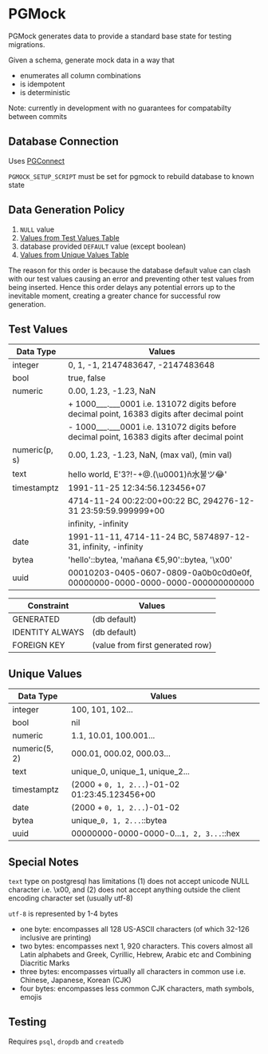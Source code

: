 # PGMock

PGMock generates data to provide a standard base state for testing migrations.

Given a schema, generate mock data in a way that

- enumerates all column combinations
- is idempotent
- is deterministic

Note: currently in development with no guarantees for compatabilty between commits

## Database Connection

Uses [PGConnect](https://www.github.com/justasable/pgconnect)

`PGMOCK_SETUP_SCRIPT` must be set for pgmock to rebuild database to known state

## Data Generation Policy
1. `NULL` value
2. [Values from Test Values Table](#test-values)
3. database provided `DEFAULT` value (except boolean)
4. [Values from Unique Values Table](#unique-values)

The reason for this order is because the database default value can clash with our test values causing an error and preventing other test values from being inserted. Hence this order delays any potential errors up to the inevitable moment, creating a greater chance for successful row generation.

## Test Values

| Data Type     | Values                                                                                      |
| -----------   | ------------------------------------------------------------------------------------------- |
| integer       | 0, 1, -1, 2147483647, -2147483648                                                           |
| bool          | true, false                                                                                 |
| numeric       | 0.00, 1.23, -1.23, NaN                                                                      |
|               | + 1000___.___0001 i.e. 131072 digits before decimal point, 16383 digits after decimal point |
|               | - 1000___.___0001 i.e. 131072 digits before decimal point, 16383 digits after decimal point |
| numeric(p, s) | 0.00, 1.23, -1.23, NaN, (max val), (min val)                                                |
| text          | hello world, E'3?!-+@.(\u0001)ñ水불ツ😂'                                                      |
| timestamptz   | 1991-11-25 12:34:56.123456+07                                                               |
|               | 4714-11-24 00:22:00+00:22 BC, 294276-12-31 23:59:59.999999+00                               |
|               | infinity, -infinity                                                                         |
| date          | 1991-11-11, 4714-11-24 BC, 5874897-12-31, infinity, -infinity                               |
| bytea         | 'hello'::bytea, 'mañana €5,90'::bytea, '\x00'                                               |
| uuid          | 00010203-0405-0607-0809-0a0b0c0d0e0f, 00000000-0000-0000-0000-000000000000                  |

| Constraint      | Values                           |
| --------------- | -------------------------------- |
| GENERATED       | (db default)                     |
| IDENTITY ALWAYS | (db default)                     |
| FOREIGN KEY     | (value from first generated row) |

## Unique Values

| Data Type     | Values                                         |
| ------------- | ---------------------------------------------- |
| integer       | 100, 101, 102...                               |
| bool          | nil                                            |
| numeric       | 1.1, 10.01, 100.001...                         |
| numeric(5, 2) | 000.01, 000.02, 000.03...                      |
| text          | unique_0, unique_1, unique_2...                |
| timestamptz   | (2000 + `0, 1, 2...`)-01-02 01:23:45.123456+00 |
| date          | (2000 + `0, 1, 2...`)-01-02                    |
| bytea         | unique_`0, 1, 2...`::bytea                     |
| uuid          | 00000000-0000-0000-0...`1, 2, 3...`::hex       |

## Special Notes

`text` type on postgresql has limitations (1) does not accept unicode NULL character i.e. \x00, and (2) does not accept anything outside the client encoding character set (usually utf-8)

`utf-8` is represented by 1-4 bytes

- one byte: encompasses all 128 US-ASCII characters (of which 32-126 inclusive are printing)
- two bytes: encompasses next 1, 920 characters. This covers almost all Latin alphabets and Greek, Cyrillic, Hebrew, Arabic etc and Combining Diacritic Marks
- three bytes: encompasses virtually all characters in common use i.e. Chinese, Japanese, Korean (CJK)
- four bytes: encompasses less common CJK characters, math symbols, emojis


## Testing

Requires `psql`, `dropdb` and `createdb`
